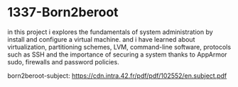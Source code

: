 # 1337-Born2beroot

in this project i explores the fundamentals of system administration by  install and configure a virtual machine. and i have learned about virtualization, partitioning schemes, LVM, command-line software, protocols such as SSH and the importance of securing a system thanks to AppArmor sudo, firewalls and password policies.



born2beroot-subject: 
https://cdn.intra.42.fr/pdf/pdf/102552/en.subject.pdf
